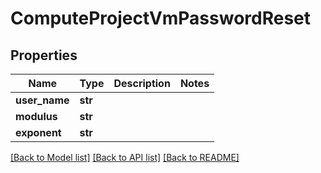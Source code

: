 # ComputeProjectVmPasswordReset


## Properties
Name | Type | Description | Notes
------------ | ------------- | ------------- | -------------
**user_name** | **str** |  | 
**modulus** | **str** |  | 
**exponent** | **str** |  | 

[[Back to Model list]](../README.md#documentation-for-models) [[Back to API list]](../README.md#documentation-for-api-endpoints) [[Back to README]](../README.md)


